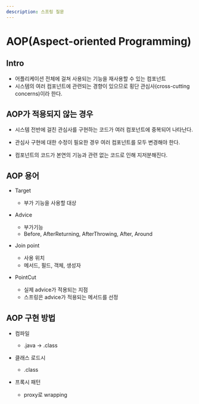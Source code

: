 ```yaml
---
description: 스프링 질문
---
```


# AOP(Aspect-oriented Programming)

## Intro

- 어플리케이션 전체에 걸쳐 사용되는 기능을 재사용할 수 있는 컴포넌트
- 시스템의 여러 컴포넌트에 관련되는 경향이 있으므로 횡단 관심사(cross-cutting concerns)이라 한다.

## AOP가 적용되지 않는 경우

- 시스템 전반에 걸친 관심사를 구현하는 코드가 여러 컴포넌트에 중복되어 나타난다.
- 관심사 구현에 대한 수정이 필요한 경우 여러 컴포넌트를 모두 변경해야 한다.

- 컴포넌트의 코드가 본연의 기능과 관련 없는 코드로 인해 지저분해진다.

## AOP 용어

- Target
    - 부가 기능을 사용할 대상
	
- Advice
    - 부가기능
	- Before, AfterReturning, AfterThrowing, After, Around
	
- Join point
    - 사용 위치
    - 메서드, 필드, 객체, 생성자
	
- PointCut
	- 실제 advice가 적용되는 지점
	- 스프링은 advice가 적용되는 메서드를 선정 

## AOP 구현 방법

- 컴파일
	- .java -> .class
	
- 클래스 로드시
	- .class
	
- 프록시 패턴
	- proxy로 wrapping
